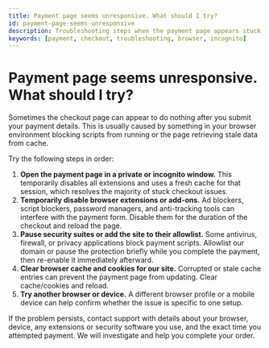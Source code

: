 ```yaml
---
title: Payment page seems unresponsive. What should I try?
id: payment-page-seems-unresponsive
description: Troubleshooting steps when the payment page appears stuck or does nothing after clicking pay.
keywords: [payment, checkout, troubleshooting, browser, incognito]
---
```


# Payment page seems unresponsive. What should I try?
Sometimes the checkout page can appear to do nothing after you submit your payment details. This is usually caused by something in your browser environment blocking scripts from running or the page retrieving stale data from cache.

Try the following steps in order:

1. **Open the payment page in a private or incognito window.** This temporarily disables all extensions and uses a fresh cache for that session, which resolves the majority of stuck checkout issues.
2. **Temporarily disable browser extensions or add-ons.** Ad blockers, script blockers, password managers, and anti-tracking tools can interfere with the payment form. Disable them for the duration of the checkout and reload the page.
3. **Pause security suites or add the site to their allowlist.** Some antivirus, firewall, or privacy applications block payment scripts. Allowlist our domain or pause the protection briefly while you complete the payment, then re-enable it immediately afterward.
4. **Clear browser cache and cookies for our site.** Corrupted or stale cache entries can prevent the payment page from updating. Clear cache/cookies and reload.
5. **Try another browser or device.** A different browser profile or a mobile device can help confirm whether the issue is specific to one setup.

If the problem persists, contact support with details about your browser, device, any extensions or security software you use, and the exact time you attempted payment. We will investigate and help you complete your order.
